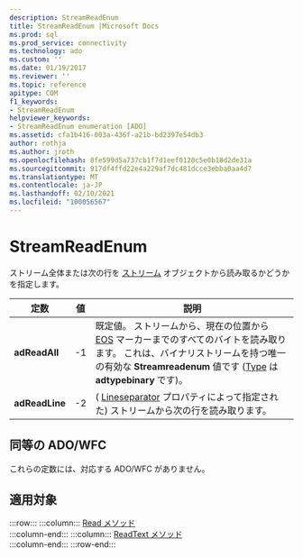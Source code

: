 ```yaml
---
description: StreamReadEnum
title: StreamReadEnum |Microsoft Docs
ms.prod: sql
ms.prod_service: connectivity
ms.technology: ado
ms.custom: ''
ms.date: 01/19/2017
ms.reviewer: ''
ms.topic: reference
apitype: COM
f1_keywords:
- StreamReadEnum
helpviewer_keywords:
- StreamReadEnum enumeration [ADO]
ms.assetid: cfa1b416-003a-436f-a21b-bd2397e54db3
author: rothja
ms.author: jroth
ms.openlocfilehash: 8fe599d5a737cb1f7d1eef0120c5e0b18d2de31a
ms.sourcegitcommit: 917df4ffd22e4a229af7dc481dcce3ebba0aa4d7
ms.translationtype: MT
ms.contentlocale: ja-JP
ms.lasthandoff: 02/10/2021
ms.locfileid: "100056567"
---
```

# <a name="streamreadenum"></a>StreamReadEnum
ストリーム全体または次の行を [ストリーム](./stream-object-ado.md) オブジェクトから読み取るかどうかを指定します。  
  
|定数|値|説明|  
|--------------|-----------|-----------------|  
|**adReadAll**|-1|既定値。 ストリームから、現在の位置から [EOS](./eos-property.md) マーカーまでのすべてのバイトを読み取ります。 これは、バイナリストリームを持つ唯一の有効な **Streamreadenum** 値です ([Type](./type-property-ado-stream.md) は **adtypebinary** です)。|  
|**adReadLine**|-2|( [Lineseparator](./lineseparator-property-ado.md) プロパティによって指定された) ストリームから次の行を読み取ります。|  
  
## <a name="adowfc-equivalent"></a>同等の ADO/WFC  
 これらの定数には、対応する ADO/WFC がありません。  
  
## <a name="applies-to"></a>適用対象  

:::row:::
    :::column:::
        [Read メソッド](./read-method.md)  
    :::column-end:::
    :::column:::
        [ReadText メソッド](./readtext-method.md)  
    :::column-end:::
:::row-end:::